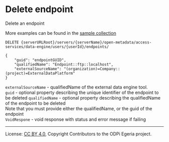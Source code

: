 <!-- SPDX-License-Identifier: CC-BY-4.0 -->
<!-- Copyright Contributors to the ODPi Egeria project. -->

# Delete endpoint

Delete an endpoint

More examples can be found in the
[sample collection](../../../docs/samples/collections/DataEngine-technical-assets.postman_collection.json)

```
DELETE {serverURLRoot}/servers/{serverName}/open-metadata/access-services/data-engine/users/{userId}/endpoints/

{
    "guid": "endpointGUID",
    "qualifiedName": "Endpoint::ftp::localhost",
    "externalSourceName": "(organization)=Company::(project)=ExternalDataPlatform"
}
```
`externalSourceName` - qualifiedName of the external data engine tool.<br>
`guid` - optional property describing the unique identifier of the endpoint to be deleted
`qualifiedName` - optional property describing the qualifiedName of the endpoint to be deleted<br>
Note that you must provide either the qualifiedName, or the guid of the endpoint <br>
`VoidRespone` - void response with status and error message if failing


----
License: [CC BY 4.0](https://creativecommons.org/licenses/by/4.0/),
Copyright Contributors to the ODPi Egeria project.







